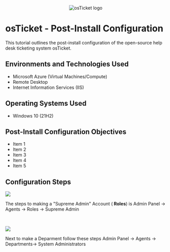 <p align="center">
<img src="https://i.imgur.com/Clzj7Xs.png" alt="osTicket logo"/>
</p>

<h1>osTicket - Post-Install Configuration</h1>
This tutorial outlines the post-install configuration of the open-source help desk ticketing system osTicket.<br />

<h2>Environments and Technologies Used</h2>

- Microsoft Azure (Virtual Machines/Compute)
- Remote Desktop
- Internet Information Services (IIS)

<h2>Operating Systems Used </h2>

- Windows 10</b> (21H2)

<h2>Post-Install Configuration Objectives</h2>

- Item 1
- Item 2
- Item 3
- Item 4
- Item 5

<h2>Configuration Steps</h2>

<p>
<img src=https://i.imgur.com/CItCsJH.png/>
</p>
<p>
The  steps to making a "Supreme Admin" Account (<b> Roles</b>) is Admin Panel -> Agents -> Roles -> Supreme Admin
</p>
<br />
<p>
<img src=https://i.imgur.com/MKsSbep.png/>
</p>
<p>
Next to make a Deparment follow these steps  Admin Panel -> Agents -> Departments-> System Administrators
</p>

